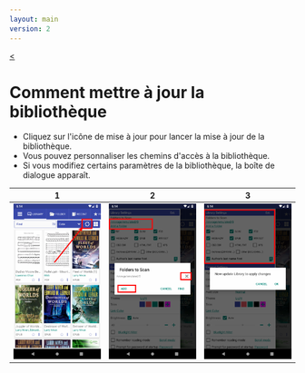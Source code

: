 ```yaml
---
layout: main
version: 2
---
```

[<](/wiki/faq/fr)

# Comment mettre à jour la bibliothèque


* Cliquez sur l'icône de mise à jour pour lancer la mise à jour de la bibliothèque.
* Vous pouvez personnaliser les chemins d'accès à la bibliothèque.
* Si vous modifiez certains paramètres de la bibliothèque, la boîte de dialogue apparaît.


|1|2|3|
|-|-|-|
|![](1.png)|![](2.png)|![](3.png)|
